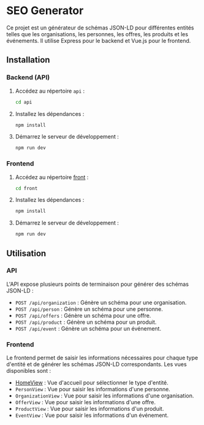 # SEO Generator

Ce projet est un générateur de schémas JSON-LD pour différentes entités telles que les organisations, les personnes, les offres, les produits et les événements. Il utilise Express pour le backend et Vue.js pour le frontend.

## Installation

### Backend (API)

1. Accédez au répertoire `api` :
    ```sh
    cd api
    ```

2. Installez les dépendances :
    ```sh
    npm install
    ```

3. Démarrez le serveur de développement :
    ```sh
    npm run dev
    ```

### Frontend

1. Accédez au répertoire [front](http://_vscodecontentref_/20) :
    ```sh
    cd front
    ```

2. Installez les dépendances :
    ```sh
    npm install
    ```

3. Démarrez le serveur de développement :
    ```sh
    npm run dev
    ```

## Utilisation

### API

L'API expose plusieurs points de terminaison pour générer des schémas JSON-LD :

- `POST /api/organization` : Génère un schéma pour une organisation.
- `POST /api/person` : Génère un schéma pour une personne.
- `POST /api/offers` : Génère un schéma pour une offre.
- `POST /api/product` : Génère un schéma pour un produit.
- `POST /api/event` : Génère un schéma pour un événement.

### Frontend

Le frontend permet de saisir les informations nécessaires pour chaque type d'entité et de générer les schémas JSON-LD correspondants. Les vues disponibles sont :

- [HomeView](http://_vscodecontentref_/21) : Vue d'accueil pour sélectionner le type d'entité.
- `PersonView` : Vue pour saisir les informations d'une personne.
- `OrganizationView` : Vue pour saisir les informations d'une organisation.
- `OfferView` : Vue pour saisir les informations d'une offre.
- `ProductView` : Vue pour saisir les informations d'un produit.
- `EventView` : Vue pour saisir les informations d'un événement.

